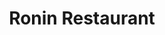 ---
layout: place
title: "Ronin Restaurant"
permalink: /ohio/dublin/ronin-restaurant.html
stateAbbr: OH
stateName: Ohio
cityName: Dublin
seo:
  name: "Ronin Restaurant"
  type: Restaurant
  links: http://roninsushiohio.com/
description: "Sashimi, noodles & Japanese entrees in a cheerful space with an eat-at sushi bar & long happy hours. Looking for sushi in Dublin, Ohio? Check out Ronin Resta..."
place_id: ChIJ8bV5fBqTOIgR6qizHwWhJOs
photos:
  - name: >-
      places/ChIJ8bV5fBqTOIgR6qizHwWhJOs/photos/AeeoHcJGOtN5ObPOc88Ue5XxcpmpUCdA4BHg_pOeHiD7cSK22_-uiByCFcx82nqpolquUpSsWEawGUoZZMABKvia3CSj6jgeu-IWaultueZOsb7WhalKqHIn31CEYU0nlUkJhDDa9N-Wkkra6DdcukkF7B56l-o2gwaX9alPeoN_hxI8xRx4n82hVogLIkjemW2KwKxWCNJmfSAPL-BsKhgAPi5EOi26QXBfIZ2LK_6jlx9CI-hwQ5Sv0AIqkC2QsIMpgYncNOf3TMceWl5mXGBUVjdH21ZwWZjZz2A-_p5HRNzmCB0RJ4S9xrIZd72Tb8xrv-lIeY5nsD0Tz76if9WxhTlS5RryrF0H0zyGDc2fwU4IP8YTRrSoO13RRfHltreQdNuO9uDTgi1pjjD-N7hPZ3cbcNjFHfUppDw25hwDPDXdR3ix
    widthPx: 480
    heightPx: 640
    authorAttributions:
      - displayName: Makit So
        uri: https://maps.google.com/maps/contrib/108650520592962613150
        photoUri: >-
          https://lh3.googleusercontent.com/a-/ALV-UjWvVWnLSnH5dREJuVv9qhtZ26qaV4__hKIpCA8VeANCBZe9bqU=s100-p-k-no-mo
    flagContentUri: >-
      https://www.google.com/local/imagery/report/?cb_client=maps_api_places.places_api&image_key=!1e10!2sCIHM0ogKEICAgICK9Kzk8wE&hl=en-US
    googleMapsUri: >-
      https://www.google.com/maps/place//data=!3m4!1e2!3m2!1sCIHM0ogKEICAgICK9Kzk8wE!2e10!4m2!3m1!1s0x8838931a7c79b5f1:0xeb24a1051fb3a8ea
  - name: >-
      places/ChIJ8bV5fBqTOIgR6qizHwWhJOs/photos/AeeoHcIDCSJHaHgIQZsRIVNLaTiusNV3vpXLSMGIoOVFHt9X_U0CVVflpyYs8J3S0668dp3PZyDFDooHklH-MbUjjO36dpN77FHCQ7xjieOmsXQQqTKncOoDEsTLhR17FJZlul0b4Vvqa-KlI0EVuNHdZBIRaFuq54gESe3pysmU_2CB9tz4a1H2XfH8ZmqIBr5PqfHkfI5T5kJ1wMcXYWaNpAfWQ7FG3We4joM9lFmwRjh7BQsRGo5kV0Zn9O_7v85eqUPug0W8Am2I7OhrFRCRbSJa0lXlXR5zxjPkQtwViAUZeFerx55inV21eaahBg1lenwHJTc93wKxP1ih7LfcxMfxrZuBO2oFjVCBYwYW0k_bVOI7f9C7sui6FDmncWwpgzg__ZHNsmnhp370f3lHcJuVsF05riWGqM8v3d4icRfljD_n
    widthPx: 4032
    heightPx: 1960
    authorAttributions:
      - displayName: Lucas Alexander
        uri: https://maps.google.com/maps/contrib/105425554462280647532
        photoUri: >-
          https://lh3.googleusercontent.com/a-/ALV-UjUngwlHKIz4QW-u_jBZFRWRhQTDtjXJ_1bd7caXpWJcm4BYulzUsw=s100-p-k-no-mo
    flagContentUri: >-
      https://www.google.com/local/imagery/report/?cb_client=maps_api_places.places_api&image_key=!1e10!2sCIHM0ogKEICAgICEgorq7gE&hl=en-US
    googleMapsUri: >-
      https://www.google.com/maps/place//data=!3m4!1e2!3m2!1sCIHM0ogKEICAgICEgorq7gE!2e10!4m2!3m1!1s0x8838931a7c79b5f1:0xeb24a1051fb3a8ea
  - name: >-
      places/ChIJ8bV5fBqTOIgR6qizHwWhJOs/photos/AeeoHcKdFByCRo42VNi5RZYvhZUKapLl02UUYNeyA2MsWXDSziPp577PxgO5ihnF4rpWhNQ3oxudFAJvZclvxbxOUkWwHeP-hPfukGzbQUzZCJrdnzukcGXjI9PfKSNImFjt9odKskcn9id5Wr6cxbUTH7a3FaPoO10VgpkBmDAVqYwM_TxddJ-pyEHPb0ZPwrFkAgngZl2MpReEhijkGooH6PEuvW8ojg8pqpK-daDXoqHP4HQvMW1YCGEmuJZ3bTJ3lrkydLVI625FVHhLQtFX6bq7KLvPUTlp0tpVE4Mw5FYlZxpw83uIC5jBPn5pYovBxODhNjjH_l5yvOld399Lo1AdwHysbzo5y6Udu50G9v9LX5wLH-QMwxYUVp7ujsLNN95zDvPFz-WyItKFsQduwbAoPRjp4z5bqiIbMA7KJIwjCQ
    widthPx: 4032
    heightPx: 3024
    authorAttributions:
      - displayName: Khalid Abusamieh
        uri: https://maps.google.com/maps/contrib/113859198477928940530
        photoUri: >-
          https://lh3.googleusercontent.com/a/ACg8ocKQ6uvOws66S3bNV6tbpOckD8g2Lo9HW87vTMADzGEvn1m03Tkr=s100-p-k-no-mo
    flagContentUri: >-
      https://www.google.com/local/imagery/report/?cb_client=maps_api_places.places_api&image_key=!1e10!2sCIHM0ogKEICAgICnguHjUA&hl=en-US
    googleMapsUri: >-
      https://www.google.com/maps/place//data=!3m4!1e2!3m2!1sCIHM0ogKEICAgICnguHjUA!2e10!4m2!3m1!1s0x8838931a7c79b5f1:0xeb24a1051fb3a8ea
  - name: >-
      places/ChIJ8bV5fBqTOIgR6qizHwWhJOs/photos/AeeoHcJTSLzPURQfvw7331NDLLI74KWZ3nMGVdPiU11gz1vFKFhTr20MjRqxsTClhWVOX2OKkgq_8C8FhSJp7WT3A5QyLzd-5etPUkWjBn0nyfNOiFuwx1ZUrjZ7QMwHHUlrmFJbsRYx_tYxHSWbqRg2i9PzXikSkzwdv3yDZpIDBT3gaDXzdATY7F-ELU5vALZ-svUdQbXMmkT0Mm-7Ng9bm8KH52fLHMxWAYvziJx0NFb5JpAh2qC0pLzHxoD13ryB4BJd35WhkjJ1-iykby-A9ZUc2wFmiZte64AGWyvFgZB5PdV0IIu_uRLToG7yVApMj5CP5a525slqhJnIYZchbCs0DLiJ6z1H2dxQdxd-DSVZ94H6CHdIQmwXxr8ysGyUFl5fpHcbJ3QLicXf257A-wDPbxbCc0O9eaO7HVIkaH1FD_L1
    widthPx: 4032
    heightPx: 3024
    authorAttributions:
      - displayName: Mariama
        uri: https://maps.google.com/maps/contrib/102137466834048129189
        photoUri: >-
          https://lh3.googleusercontent.com/a-/ALV-UjX5gPdSAmKXyoN3y0prr-OX6-u8lWrMppgiC2P5_ZyLRdPMhBNm=s100-p-k-no-mo
    flagContentUri: >-
      https://www.google.com/local/imagery/report/?cb_client=maps_api_places.places_api&image_key=!1e10!2sCIHM0ogKEICAgICsgOjR2gE&hl=en-US
    googleMapsUri: >-
      https://www.google.com/maps/place//data=!3m4!1e2!3m2!1sCIHM0ogKEICAgICsgOjR2gE!2e10!4m2!3m1!1s0x8838931a7c79b5f1:0xeb24a1051fb3a8ea
  - name: >-
      places/ChIJ8bV5fBqTOIgR6qizHwWhJOs/photos/AeeoHcIeJ9J9uU7H0kjOh5S_wRNWIWSerPXv4nzaKPHO4OXJ-yi_WteGHs5UA80SjyHm6fI2IG5wj4WjdrCYF0QTGhtnGTqkENtj-QxTD2a8lEMfXWEJmhuYxdN_SpcbJWIf5ZxAlSfbQwzenYlLRf_GHKqhZ-KqDxRi_9Nb-2nmfV-b4ki2_MMPt4NEm0VJStEFnXC_S5xB5lp_JA9MLO8Yc5JgYV2kMLz5YHO194e4AHZxgeZpU5zWMM49jB-ZDfDjHTVEdTXGFHhOJwfx2AlIK-L0rsCcrl40U-e5zdviQfk5Xdqj6lnLBJ7dEGwe5dEoX87FXmtw85x1OLB3EVSzgJyiXXW4cYgp-UvRclm3HS3-EXcNgEvG7w1yo96VxtRPNubbuqVayniMx96e2iM2jp_1oDpz_nm6a6jUdxXCDGZsyQ
    widthPx: 3024
    heightPx: 4032
    authorAttributions:
      - displayName: Keaton Sweeney
        uri: https://maps.google.com/maps/contrib/108274781614196433857
        photoUri: >-
          https://lh3.googleusercontent.com/a-/ALV-UjVZmtsg5g7tLcQSN_HY3PvY70Ifrv6xuTW_QvwBfyD6drYNSyXv=s100-p-k-no-mo
    flagContentUri: >-
      https://www.google.com/local/imagery/report/?cb_client=maps_api_places.places_api&image_key=!1e10!2sCIHM0ogKEICAgIDHuZeXWQ&hl=en-US
    googleMapsUri: >-
      https://www.google.com/maps/place//data=!3m4!1e2!3m2!1sCIHM0ogKEICAgIDHuZeXWQ!2e10!4m2!3m1!1s0x8838931a7c79b5f1:0xeb24a1051fb3a8ea
  - name: >-
      places/ChIJ8bV5fBqTOIgR6qizHwWhJOs/photos/AeeoHcIRUv4QnMcqAB0RW38gJbjhVgmmqgL2EzEbl2s7MkgE74PTcnCRe6Pv79NoSe-WyDNUaRAYf7G3HjuMNZtDU8eqMrO8EtPMZ2oD2PGwGOL816ZEwlb9_fmsFqmcr8nyphV2_2VqFsL0UKuiaR5r-4J2AO6GJP096dDqrx5D1fHNpZguqxG2MVO0onT0-iEc5dp_QA4odYYnmo5Ugz7t0tmpfUt6m-Yt_qnuufZh0BAAH4hjdh2dgiKynDXhkVckNJPrzwci0oR44Lr7a5uoz7sUIh_FOdgssnMoEID_5CJAInmbrbpHgw5Omi3o2z_PTRmF9l3oRmTDhdew3X0iWTsR5MNxMjJJ6beKZV7m0h420ArLbNrlUKns4wI3zmdos_Qm02XQKB09_LZfptqnfZJOjJ8Gmx1_niDPArIy718FuA
    widthPx: 4000
    heightPx: 2252
    authorAttributions:
      - displayName: Brian Hall
        uri: https://maps.google.com/maps/contrib/113200623918103333231
        photoUri: >-
          https://lh3.googleusercontent.com/a/ACg8ocJa5iJqpQHAzD-h_jApYcZrYcjS0RaEdD6d9iI551myorIP3A=s100-p-k-no-mo
    flagContentUri: >-
      https://www.google.com/local/imagery/report/?cb_client=maps_api_places.places_api&image_key=!1e10!2sCIHM0ogKEICAgICV9ZfDIw&hl=en-US
    googleMapsUri: >-
      https://www.google.com/maps/place//data=!3m4!1e2!3m2!1sCIHM0ogKEICAgICV9ZfDIw!2e10!4m2!3m1!1s0x8838931a7c79b5f1:0xeb24a1051fb3a8ea
  - name: >-
      places/ChIJ8bV5fBqTOIgR6qizHwWhJOs/photos/AeeoHcKTptaF-37IuYIWZmqeoR8L1nG8oTP0Gxb5bnttmrWd1PoEAik94APJzwXqr-cHpohlc1DvnlPd-Gnq2lkXTV7N3iIXPjPfa_WXx-xpDxAujN0rgZHKFr5dGYc9laCmA49Fy-_gKlqzqZee3sNN5KfVdm9fukk5Xp5AhwFGCfPA7mcsjqzm7Q5AAg18W72O8RlE7rGaWCCjG68v66AeqsAYSYPzhlFpmp82v8PO0WJP2ZDp6CIf4tS9IkP1pkM-_HdHDRGaSXfO0qlVLR1X-4vIbiml7FmrfFqVzJm0ukcZAQnorbAsdbZeqeYabOYrMAQg-BQWyYhgR8a9ta7z5tl2S1Lh1gCMvLVYdvqi50lmKTUyMpy62-gstcun5FnvTD8RbJ1jN9Rc1AuaOj_7_Dsru6oXnWA6Oo4bQAUP6dlG6w
    widthPx: 3024
    heightPx: 4032
    authorAttributions:
      - displayName: Amadou Niane
        uri: https://maps.google.com/maps/contrib/117184776658452574338
        photoUri: >-
          https://lh3.googleusercontent.com/a-/ALV-UjUGU8KmHWgZRgCZ6a3hF6hQ1xZUYcLFvaRU7DUDfIcZgQT4Fesf=s100-p-k-no-mo
    flagContentUri: >-
      https://www.google.com/local/imagery/report/?cb_client=maps_api_places.places_api&image_key=!1e10!2sCIHM0ogKEICAgICFk-bsYw&hl=en-US
    googleMapsUri: >-
      https://www.google.com/maps/place//data=!3m4!1e2!3m2!1sCIHM0ogKEICAgICFk-bsYw!2e10!4m2!3m1!1s0x8838931a7c79b5f1:0xeb24a1051fb3a8ea
  - name: >-
      places/ChIJ8bV5fBqTOIgR6qizHwWhJOs/photos/AeeoHcJiTAqvvynxnXEFilH5knAnmMMuhodHP3uyDNWc2CKRx-2gR5IHTUVak_l13kW0L5QrEHPalKyJIzJPh6XF59a1u3VhdT1uyhwv3mp1MCR9gOxYu5cTVbAk0QliKVjYcHDhWFo2vC3Bfp76hckvlWy_3tSS4KrHNtdO5l1d9qg6jI2vuUmRbZB8WZAirKO9HSnli-uWdL6dUu9CIucQThkv1HWxhUt01JTfkUUdpYmFx-PHsSdvrWZfZRaCf4ztFWxzQz5ZOupgWl7jGjdjp8ycTBgOui4QUu9hLfCc7v21nMusQZFXiWYK7mdS7UYjuF_Hhy3i7EOC5AfkTy7pF4XIy8cg13tlJRXbEv_JynE8wkpQVhgZZyc8_SxD6vLh7typ9x5j-oG5ytidbm85s311sxCUHpewuzPdGaMf4D7yow
    widthPx: 4080
    heightPx: 3072
    authorAttributions:
      - displayName: Beth Gasser
        uri: https://maps.google.com/maps/contrib/108212032967073679774
        photoUri: >-
          https://lh3.googleusercontent.com/a-/ALV-UjVT7XHsE1OofjLd78Kc2NfgGvcuu7MbKkUOs-NEi3yZ2EZcz01kNw=s100-p-k-no-mo
    flagContentUri: >-
      https://www.google.com/local/imagery/report/?cb_client=maps_api_places.places_api&image_key=!1e10!2sCIHM0ogKEICAgICpiZP7fg&hl=en-US
    googleMapsUri: >-
      https://www.google.com/maps/place//data=!3m4!1e2!3m2!1sCIHM0ogKEICAgICpiZP7fg!2e10!4m2!3m1!1s0x8838931a7c79b5f1:0xeb24a1051fb3a8ea
  - name: >-
      places/ChIJ8bV5fBqTOIgR6qizHwWhJOs/photos/AeeoHcJ1XFJGCtxHyUpjNT6Z4RWTMsx4pMWxgEv2dVYyYja-lq3jg1Y072dlVDI7FK8rNcU9kpeAuPxKwSt1GbkEbpm3xIRURNjcuYuCnJ25jAqfG_oR0uHlrKYitvXBzWO0lm-n3kOIfD727g3Dze90YQWhNMzVe2x1Dcl7DrECPZtU4w-KM4oNSIiu-nO0wdHntppDd9vLYi53iep41NUJ3QcVCNv4qJbo0XkD99hoxGBJXiwKsgchY_ftVuoi74qng2zoc9AGjg06fKSznonL395aSJYwlorO6K6EKAfrWiMN_yK_IEAJvu0j5Fmf5HNVrQKSR5G5TNaKMoiN--vHsvkKIuueY1-lMXSQZlRijl9YO69ouRY7x58WNCTZ8FIZuwXkzwyuT24TotICkknnn7uWD43dObqTDEIGx5RRem8aEdjs
    widthPx: 4080
    heightPx: 3072
    authorAttributions:
      - displayName: Beth Gasser
        uri: https://maps.google.com/maps/contrib/108212032967073679774
        photoUri: >-
          https://lh3.googleusercontent.com/a-/ALV-UjVT7XHsE1OofjLd78Kc2NfgGvcuu7MbKkUOs-NEi3yZ2EZcz01kNw=s100-p-k-no-mo
    flagContentUri: >-
      https://www.google.com/local/imagery/report/?cb_client=maps_api_places.places_api&image_key=!1e10!2sCIHM0ogKEICAgICpiZP73gE&hl=en-US
    googleMapsUri: >-
      https://www.google.com/maps/place//data=!3m4!1e2!3m2!1sCIHM0ogKEICAgICpiZP73gE!2e10!4m2!3m1!1s0x8838931a7c79b5f1:0xeb24a1051fb3a8ea
  - name: >-
      places/ChIJ8bV5fBqTOIgR6qizHwWhJOs/photos/AeeoHcKCSSfRn7qXhWselh8NBeCU7S-d9l9PyRbPnMToogqA7yYqIv9D7CzPP9KzNnHZZD_0UsLNqlIu8jZjy2hoO0PxyIMBjaEkFkpMwAKaOy4pF5RsiGC9N8Yd6leVIaV29fOXAOp8IhiO9Bhgrv2I_FMjsBuwZn0KcG9pRsxxbWh01oDF8Aq3uC0yVeZTeVGUYwKICdVn0XSj0xVHCuWinDSArfOV3OFbjj33Q-qZxN5YOmiUNk9BDF75ca77GCdbWd9vg53UDrzDfp1OTPuVqr9DyoTcVAt9ZgDSuFtC0ZtY5hPHmZ8p5KZ0kdJenBtwjvBoHtSiLrMy6ARlWE1PosjEMw4NgqmUndmyiF52uCxeu4X_x78W6QXFTkoAf118-uy9ogpxvfAGTQjBtcTY5CDQaQ5p4hyd5p08AHD4S6gyndoF
    widthPx: 4032
    heightPx: 2268
    authorAttributions:
      - displayName: Nathan Edwards
        uri: https://maps.google.com/maps/contrib/107027521872451172620
        photoUri: >-
          https://lh3.googleusercontent.com/a/ACg8ocIFVNSSrwZypXXiBRXdjdn_ZDhyUrBrA5KZaZu9lLjWqn5Rmw=s100-p-k-no-mo
    flagContentUri: >-
      https://www.google.com/local/imagery/report/?cb_client=maps_api_places.places_api&image_key=!1e10!2sCIHM0ogKEICAgIDNkP3pvwE&hl=en-US
    googleMapsUri: >-
      https://www.google.com/maps/place//data=!3m4!1e2!3m2!1sCIHM0ogKEICAgIDNkP3pvwE!2e10!4m2!3m1!1s0x8838931a7c79b5f1:0xeb24a1051fb3a8ea
address: 6100 Parkcenter Cir, Dublin, OH 43017, USA
street: 6100 Parkcenter Cir
city: Dublin
state: OH
zip: '43017'
country: USA
neighborhood: Tuttle
latitude: '40.077520'
longitude: '-83.131787'
accessibility_options:
  wheelchairAccessibleParking: true
  wheelchairAccessibleEntrance: true
  wheelchairAccessibleRestroom: true
  wheelchairAccessibleSeating: true
business_status: OPERATIONAL
name: Ronin Restaurant
google_maps_links:
  directionsUri: >-
    https://www.google.com/maps/dir//''/data=!4m7!4m6!1m1!4e2!1m2!1m1!1s0x8838931a7c79b5f1:0xeb24a1051fb3a8ea!3e0
  placeUri: https://maps.google.com/?cid=16943844741453424874
  writeAReviewUri: >-
    https://www.google.com/maps/place//data=!4m3!3m2!1s0x8838931a7c79b5f1:0xeb24a1051fb3a8ea!12e1
  reviewsUri: >-
    https://www.google.com/maps/place//data=!4m4!3m3!1s0x8838931a7c79b5f1:0xeb24a1051fb3a8ea!9m1!1b1
  photosUri: >-
    https://www.google.com/maps/place//data=!4m3!3m2!1s0x8838931a7c79b5f1:0xeb24a1051fb3a8ea!10e5
primary_type: Sushi Restaurant
opening_hours:
  regular: null
  current: null
secondary_opening_hours:
  regular:
    weekdayDescriptions: null
    type: null
  current:
    weekdayDescriptions: null
    type: null
phone: (614) 389-5866
price_level: PRICE_LEVEL_MODERATE
price_range: $10 &ndash; $20
rating: '4.4'
rating_count: 523
website: http://roninsushiohio.com/
reviews:
  - name: >-
      places/ChIJ8bV5fBqTOIgR6qizHwWhJOs/reviews/ChdDSUhNMG9nS0VJQ0FnSUNwaVpQNXRBRRAB
    relativePublishTimeDescription: a year ago
    rating: 5
    text:
      text: >-
        Wow! I loved the vegetable curry and rice. Very fresh and flavorful with
        some good spice. Hot and sour soup was a delightful surprise, as I can
        be picky that this soup is done well. It was very good! I appreciated
        the outdoor patio seating, and service was very friendly. Highly
        recommend.
      languageCode: en
    originalText:
      text: >-
        Wow! I loved the vegetable curry and rice. Very fresh and flavorful with
        some good spice. Hot and sour soup was a delightful surprise, as I can
        be picky that this soup is done well. It was very good! I appreciated
        the outdoor patio seating, and service was very friendly. Highly
        recommend.
      languageCode: en
    authorAttribution:
      displayName: Beth Gasser
      uri: https://www.google.com/maps/contrib/108212032967073679774/reviews
      photoUri: >-
        https://lh3.googleusercontent.com/a-/ALV-UjVT7XHsE1OofjLd78Kc2NfgGvcuu7MbKkUOs-NEi3yZ2EZcz01kNw=s128-c0x00000000-cc-rp-mo-ba6
    publishTime: '2023-08-06T01:21:05.674008Z'
    flagContentUri: >-
      https://www.google.com/local/review/rap/report?postId=ChdDSUhNMG9nS0VJQ0FnSUNwaVpQNXRBRRAB&d=17924085&t=1
    googleMapsUri: >-
      https://www.google.com/maps/reviews/data=!4m6!14m5!1m4!2m3!1sChdDSUhNMG9nS0VJQ0FnSUNwaVpQNXRBRRAB!2m1!1s0x8838931a7c79b5f1:0xeb24a1051fb3a8ea
  - name: >-
      places/ChIJ8bV5fBqTOIgR6qizHwWhJOs/reviews/ChdDSUhNMG9nS0VJQ0FnSUNQMDZ1MHFnRRAB
    relativePublishTimeDescription: 4 months ago
    rating: 3
    text:
      text: >-
        Stick to the sushi and it is great!


        Today I wanted to grab something for lunch and wasn't feeling like sushi
        this time so I went for the pad thai which was a mistake. The pad thai
        tasted like ketchup and was just not good. Super disappointed because
        this place is so great otherwise so I will be sticking to the sushi in
        the future!
      languageCode: en
    originalText:
      text: >-
        Stick to the sushi and it is great!


        Today I wanted to grab something for lunch and wasn't feeling like sushi
        this time so I went for the pad thai which was a mistake. The pad thai
        tasted like ketchup and was just not good. Super disappointed because
        this place is so great otherwise so I will be sticking to the sushi in
        the future!
      languageCode: en
    authorAttribution:
      displayName: Emily Ross
      uri: https://www.google.com/maps/contrib/104374926591901559279/reviews
      photoUri: >-
        https://lh3.googleusercontent.com/a-/ALV-UjX1HzPl2GBIOnXhgQKZNZgeKw6KACV-cGbx83MGT6sQQ1bQTxOj2A=s128-c0x00000000-cc-rp-mo-ba4
    publishTime: '2024-11-27T19:37:05.554105Z'
    flagContentUri: >-
      https://www.google.com/local/review/rap/report?postId=ChdDSUhNMG9nS0VJQ0FnSUNQMDZ1MHFnRRAB&d=17924085&t=1
    googleMapsUri: >-
      https://www.google.com/maps/reviews/data=!4m6!14m5!1m4!2m3!1sChdDSUhNMG9nS0VJQ0FnSUNQMDZ1MHFnRRAB!2m1!1s0x8838931a7c79b5f1:0xeb24a1051fb3a8ea
  - name: >-
      places/ChIJ8bV5fBqTOIgR6qizHwWhJOs/reviews/ChdDSUhNMG9nS0VJQ0FnSUNubklHb25RRRAB
    relativePublishTimeDescription: 6 months ago
    rating: 5
    text:
      text: >-
        I literally come here almost every week for the unbeatable lunch
        specials! Good specialty rolls too.
      languageCode: en
    originalText:
      text: >-
        I literally come here almost every week for the unbeatable lunch
        specials! Good specialty rolls too.
      languageCode: en
    authorAttribution:
      displayName: Khalid Abusamieh
      uri: https://www.google.com/maps/contrib/113859198477928940530/reviews
      photoUri: >-
        https://lh3.googleusercontent.com/a/ACg8ocKQ6uvOws66S3bNV6tbpOckD8g2Lo9HW87vTMADzGEvn1m03Tkr=s128-c0x00000000-cc-rp-mo-ba3
    publishTime: '2024-09-24T04:12:41.886630Z'
    flagContentUri: >-
      https://www.google.com/local/review/rap/report?postId=ChdDSUhNMG9nS0VJQ0FnSUNubklHb25RRRAB&d=17924085&t=1
    googleMapsUri: >-
      https://www.google.com/maps/reviews/data=!4m6!14m5!1m4!2m3!1sChdDSUhNMG9nS0VJQ0FnSUNubklHb25RRRAB!2m1!1s0x8838931a7c79b5f1:0xeb24a1051fb3a8ea
  - name: >-
      places/ChIJ8bV5fBqTOIgR6qizHwWhJOs/reviews/ChdDSUhNMG9nS0VJQ0FnSUROa04yWHlRRRAB
    relativePublishTimeDescription: a year ago
    rating: 5
    text:
      text: >-
        These guys are the best around. We come here often for lunch. All of
        their food is delicious and well prepared. Prepared with love. Most
        authentic around Columbus.

        Can't wait to go back.
      languageCode: en
    originalText:
      text: >-
        These guys are the best around. We come here often for lunch. All of
        their food is delicious and well prepared. Prepared with love. Most
        authentic around Columbus.

        Can't wait to go back.
      languageCode: en
    authorAttribution:
      displayName: Nathan Edwards
      uri: https://www.google.com/maps/contrib/107027521872451172620/reviews
      photoUri: >-
        https://lh3.googleusercontent.com/a/ACg8ocIFVNSSrwZypXXiBRXdjdn_ZDhyUrBrA5KZaZu9lLjWqn5Rmw=s128-c0x00000000-cc-rp-mo
    publishTime: '2024-01-19T23:12:59.224614Z'
    flagContentUri: >-
      https://www.google.com/local/review/rap/report?postId=ChdDSUhNMG9nS0VJQ0FnSUROa04yWHlRRRAB&d=17924085&t=1
    googleMapsUri: >-
      https://www.google.com/maps/reviews/data=!4m6!14m5!1m4!2m3!1sChdDSUhNMG9nS0VJQ0FnSUROa04yWHlRRRAB!2m1!1s0x8838931a7c79b5f1:0xeb24a1051fb3a8ea
  - name: >-
      places/ChIJ8bV5fBqTOIgR6qizHwWhJOs/reviews/ChdDSUhNMG9nS0VJQ0FnSUNfc1lpSi1nRRAB
    relativePublishTimeDescription: 2 months ago
    rating: 2
    text:
      text: >-
        We ordered two speciality rolls; one was the Vegas roll which was
        supposed to be raw salmon but they deep fried it too long it cooked
        everything inside so the salmon was fully cooked / the other one had a
        bizarre cilantro sauce and so much cracker pepper around the fish we
        couldn’t eat it. We then got what was a “safe” choice and ordered a
        standard spicy tuna. The tuna was completely shredded almost like canned
        tuna…. their raw tuna isn’t real whole cubes that you typically see in
        sushi but completely shredded and soggy. The spicy tuna roll was also
        rolled in wet HOT rice so it wasn’t even a cold roll like it was
        supposed to be. We couldn’t even finish the rolls we ordered, just got
        the bill and left.


        This was our first date restaurant 12 years ago and I hate to admit that
        their sushi has gone hill. It’s not like it used to be. Sadly won’t be
        returning.
      languageCode: en
    originalText:
      text: >-
        We ordered two speciality rolls; one was the Vegas roll which was
        supposed to be raw salmon but they deep fried it too long it cooked
        everything inside so the salmon was fully cooked / the other one had a
        bizarre cilantro sauce and so much cracker pepper around the fish we
        couldn’t eat it. We then got what was a “safe” choice and ordered a
        standard spicy tuna. The tuna was completely shredded almost like canned
        tuna…. their raw tuna isn’t real whole cubes that you typically see in
        sushi but completely shredded and soggy. The spicy tuna roll was also
        rolled in wet HOT rice so it wasn’t even a cold roll like it was
        supposed to be. We couldn’t even finish the rolls we ordered, just got
        the bill and left.


        This was our first date restaurant 12 years ago and I hate to admit that
        their sushi has gone hill. It’s not like it used to be. Sadly won’t be
        returning.
      languageCode: en
    authorAttribution:
      displayName: Courtney Yurt
      uri: https://www.google.com/maps/contrib/108473214050284611577/reviews
      photoUri: >-
        https://lh3.googleusercontent.com/a-/ALV-UjWFZ7LJuNz9yGvVrm2OQ16maz3JiWu3wsnpqqMsUwkk1HdzcK_c=s128-c0x00000000-cc-rp-mo
    publishTime: '2025-01-17T01:24:43.797539Z'
    flagContentUri: >-
      https://www.google.com/local/review/rap/report?postId=ChdDSUhNMG9nS0VJQ0FnSUNfc1lpSi1nRRAB&d=17924085&t=1
    googleMapsUri: >-
      https://www.google.com/maps/reviews/data=!4m6!14m5!1m4!2m3!1sChdDSUhNMG9nS0VJQ0FnSUNfc1lpSi1nRRAB!2m1!1s0x8838931a7c79b5f1:0xeb24a1051fb3a8ea
parking_options:
  freeParkingLot: true
  freeStreetParking: true
  valetParking: false
payment_options:
  acceptsCreditCards: true
  acceptsDebitCards: true
  acceptsCashOnly: false
  acceptsNfc: true
allow_dogs: null
curbside_pickup: null
delivery: true
dine_in: true
good_for_children: null
good_for_groups: true
good_for_sports: null
live_music: false
menu_for_children: null
outdoor_seating: true
reservable: true
restroom: true
serves_beer: true
serves_breakfast: false
serves_brunch: false
serves_cocktails: true
serves_coffee: true
serves_dinner: true
serves_dessert: true
serves_lunch: true
serves_vegetarian_food: true
serves_wine: true
takeout: true
summary: >-
  Sashimi, noodles & Japanese entrees in a cheerful space with an eat-at sushi
  bar & long happy hours.

---